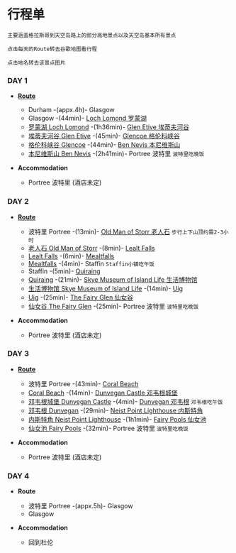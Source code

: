 # 行程单
 
    主要涵盖格拉斯哥到天空岛路上的部分高地景点以及天空岛基本所有景点
    
    点击每天的Route转去谷歌地图看行程
    
    点击地名转去该景点图片
  
### DAY 1

  * **[Route](https://www.google.com/maps/dir/Glasgow/Loch+Lomond/Glen+Etive,+Ballachulish/Glencoe,+Ballachulish/Ben+Nevis,+Fort+William/Portree/@56.6260207,-6.3494934,230502m/data=!3m2!1e3!4b1!4m38!4m37!1m5!1m1!1s0x488815562056ceeb:0x71e683b805ef511e!2m2!1d-4.251806!2d55.864237!1m5!1m1!1s0x4888ffd3731c51f3:0xc4f1e758e337fb38!2m2!1d-4.6288602!2d56.1113678!1m5!1m1!1s0x48893be92670174f:0xc6acc3535acefb26!2m2!1d-5.05!2d56.5666667!1m5!1m1!1s0x488930ea7b29b375:0xd1dce0f3c21732e7!2m2!1d-5.1022713!2d56.6825599!1m5!1m1!1s0x488932978af1e5f3:0x6e948b77ffad9a71!2m2!1d-5.0035505!2d56.7968571!1m5!1m1!1s0x488c2fe19bd3071d:0x101d0b7a22386915!2m2!1d-6.1960231!2d57.412474!3e0 "转去谷歌地图查看路线详情")**
    * Durham -(appx.4h)- Glasgow
    * Glasgow -(44min)- [Loch Lomond 罗蒙湖](https://www.google.com/maps/place/Loch+Lomond/@56.1113678,-4.6288602,3a,75y,90t/data=!3m8!1e2!3m6!1sAF1QipO7W6jfFJNuQtQgmq7sfwAjOLtQXFI5VpggfpMH!2e10!3e12!6s%2F%2Flh4.googleusercontent.com%2F-p3BKRRbSMIo%2FXl6s4y8bwlI%2FAAAAAAAAINk%2FPkXjPqP1ecEAqlaLPR8wTv843TXp8P3VwCLIBGAYYCw%2Fw397-h298-k-no%2F!7i4032!8i3024!4m7!3m6!1s0x4888ffd3731c51f3:0xc4f1e758e337fb38!8m2!3d56.1113678!4d-4.6288602!14m1!1BCgIgAQ)
    * [罗蒙湖 Loch Lomond](https://www.google.com/maps/place/Loch+Lomond/@56.1113678,-4.6288602,3a,75y,90t/data=!3m8!1e2!3m6!1sAF1QipO7W6jfFJNuQtQgmq7sfwAjOLtQXFI5VpggfpMH!2e10!3e12!6s%2F%2Flh4.googleusercontent.com%2F-p3BKRRbSMIo%2FXl6s4y8bwlI%2FAAAAAAAAINk%2FPkXjPqP1ecEAqlaLPR8wTv843TXp8P3VwCLIBGAYYCw%2Fw397-h298-k-no%2F!7i4032!8i3024!4m7!3m6!1s0x4888ffd3731c51f3:0xc4f1e758e337fb38!8m2!3d56.1113678!4d-4.6288602!14m1!1BCgIgAQ) -(1h36min)- [Glen Etive 埃蒂夫河谷](https://www.google.com/maps/place/Glen+Etive/@56.5666667,-5.05,3a,75y,90t/data=!3m8!1e2!3m6!1sAF1QipOMjEy90pgMWIQejTWfQKVCmd728RCfpA2CXlab!2e10!3e12!6shttps:%2F%2Flh5.googleusercontent.com%2Fp%2FAF1QipOMjEy90pgMWIQejTWfQKVCmd728RCfpA2CXlab%3Dw447-h298-k-no!7i5760!8i3840!4m7!3m6!1s0x48893be92670174f:0xc6acc3535acefb26!8m2!3d56.5666667!4d-5.05!14m1!1BCgIgAQ)
    * [埃蒂夫河谷 Glen Etive](https://www.google.com/maps/place/Glen+Etive/@56.5666667,-5.05,3a,75y,90t/data=!3m8!1e2!3m6!1sAF1QipOMjEy90pgMWIQejTWfQKVCmd728RCfpA2CXlab!2e10!3e12!6shttps:%2F%2Flh5.googleusercontent.com%2Fp%2FAF1QipOMjEy90pgMWIQejTWfQKVCmd728RCfpA2CXlab%3Dw447-h298-k-no!7i5760!8i3840!4m7!3m6!1s0x48893be92670174f:0xc6acc3535acefb26!8m2!3d56.5666667!4d-5.05!14m1!1BCgIgAQ) -(45min)- [Glencoe 格伦科峡谷](https://www.google.com/maps/place/Glencoe,+Ballachulish/@56.6825599,-5.1022713,3a,75y,90t/data=!3m8!1e2!3m6!1sAF1QipMYri0Sy0oeUIwvbjCD4ijluQxcqXvREO4Wc4TW!2e10!3e12!6shttps:%2F%2Flh5.googleusercontent.com%2Fp%2FAF1QipMYri0Sy0oeUIwvbjCD4ijluQxcqXvREO4Wc4TW%3Dw213-h120-k-no!7i5312!8i2988!4m5!3m4!1s0x488930ea7b29b375:0xd1dce0f3c21732e7!8m2!3d56.6825599!4d-5.1022713)
    * [格伦科峡谷 Glencoe](https://www.google.com/maps/place/Glencoe,+Ballachulish/@56.6825599,-5.1022713,3a,75y,90t/data=!3m8!1e2!3m6!1sAF1QipMYri0Sy0oeUIwvbjCD4ijluQxcqXvREO4Wc4TW!2e10!3e12!6shttps:%2F%2Flh5.googleusercontent.com%2Fp%2FAF1QipMYri0Sy0oeUIwvbjCD4ijluQxcqXvREO4Wc4TW%3Dw213-h120-k-no!7i5312!8i2988!4m5!3m4!1s0x488930ea7b29b375:0xd1dce0f3c21732e7!8m2!3d56.6825599!4d-5.1022713) -(44min)- [Ben Nevis 本尼维斯山](https://www.google.com/maps/place/Ben+Nevis/@56.7968571,-5.0035505,3a,75y,90t/data=!3m8!1e2!3m6!1sAF1QipO7f4jP710PRVDI9a4ZT2-8oBJc1KthHoYR2u5C!2e10!3e12!6s%2F%2Flh4.googleusercontent.com%2F-bDzyCwtZvFI%2FV1afbvYNE-I%2FAAAAAAAAgLI%2FgS2m5jynqPA0ITwVH8layKkw1fbeFMxkwCLIBGAYYCw%2Fw447-h298-k-no%2F!7i4898!8i3265!4m7!3m6!1s0x488932978af1e5f3:0x6e948b77ffad9a71!8m2!3d56.7968571!4d-5.0035505!14m1!1BCgIgAQ)
    * [本尼维斯山 Ben Nevis](https://www.google.com/maps/place/Ben+Nevis/@56.7968571,-5.0035505,3a,75y,90t/data=!3m8!1e2!3m6!1sAF1QipO7f4jP710PRVDI9a4ZT2-8oBJc1KthHoYR2u5C!2e10!3e12!6s%2F%2Flh4.googleusercontent.com%2F-bDzyCwtZvFI%2FV1afbvYNE-I%2FAAAAAAAAgLI%2FgS2m5jynqPA0ITwVH8layKkw1fbeFMxkwCLIBGAYYCw%2Fw447-h298-k-no%2F!7i4898!8i3265!4m7!3m6!1s0x488932978af1e5f3:0x6e948b77ffad9a71!8m2!3d56.7968571!4d-5.0035505!14m1!1BCgIgAQ) -(2h41min)- Portree 波特里  ```波特里吃晚饭```

  * **Accommodation**
    * Portree 波特里 (酒店未定)
 
### DAY 2

  * **[Route](https://www.google.com/maps/dir/Portree/Old+Man+of+Storr+Car+Park,+A855,+Portree/Lealt+Falls+Car+Park,+Lealt,+Portree/Mealtfalls,+Portree/Staffin,+Portree/Quiraing,+Portree/Skye+Museum+of+Island+Life,+Kilmuir,+Portree/Uig,+Portree/The+Fairy+Glen,+Portree/Portree/@57.5480889,-6.5429983,56210m/data=!3m2!1e3!4b1!4m62!4m61!1m5!1m1!1s0x488c2fe19bd3071d:0x101d0b7a22386915!2m2!1d-6.1960231!2d57.412474!1m5!1m1!1s0x488dcd546945ba45:0xf339ad1c43052f20!2m2!1d-6.1590551!2d57.4975596!1m5!1m1!1s0x488dd20d9629395f:0x7d72175bb251e692!2m2!1d-6.1544672!2d57.5659478!1m5!1m1!1s0x488dd1de58415b6d:0x61f7bfbbfa7d1877!2m2!1d-6.1738444!2d57.6094628!1m5!1m1!1s0x488dce11fe6c66a5:0xa0c681c77df6d90!2m2!1d-6.2062789!2d57.6261471!1m5!1m1!1s0x488dcf0db7ac6bdb:0x81b757292026e587!2m2!1d-6.265278!2d57.643611!1m5!1m1!1s0x488dc861a4bf2f87:0xd8a3d68811b1e99e!2m2!1d-6.3688889!2d57.6602778!1m5!1m1!1s0x488dc959f9b9d531:0x113cb250a9ef21e6!2m2!1d-6.3573318!2d57.5840891!1m5!1m1!1s0x488dc95be6a52dfb:0x10e8d016953c6958!2m2!1d-6.3273857!2d57.5830434!1m5!1m1!1s0x488c2fe19bd3071d:0x101d0b7a22386915!2m2!1d-6.1960231!2d57.412474!3e0 "转去谷歌地图查看路线详情")**
    * 波特里 Portree -(13min)- [Old Man of Storr 老人石](https://www.google.com/maps/place/The+Storr/@57.5071111,-6.1830833,3a,75y,90t/data=!3m8!1e2!3m6!1sAF1QipP_6xkU1MT5Sj6oNX7iw38El_spA_yHlOjccuNX!2e10!3e12!6s%2F%2Flh6.googleusercontent.com%2F-ay0ieg7RXi8%2FXgz7S6Bp9GI%2FAAAAAAAADvA%2Fe4YIRaj-tO8tPFg41H53yL0fY31y9kScgCLIBGAYYCw%2Fw447-h298-k-no%2F!7i6000!8i4000!4m7!3m6!1s0x488dcd47018d8697:0x69288a895e431915!8m2!3d57.5071111!4d-6.1830833!14m1!1BCgIgAQ)  ```步行上下山顶约需2-3小时```
    * [老人石 Old Man of Storr](https://www.google.com/maps/place/The+Storr/@57.5071111,-6.1830833,3a,75y,90t/data=!3m8!1e2!3m6!1sAF1QipP_6xkU1MT5Sj6oNX7iw38El_spA_yHlOjccuNX!2e10!3e12!6s%2F%2Flh6.googleusercontent.com%2F-ay0ieg7RXi8%2FXgz7S6Bp9GI%2FAAAAAAAADvA%2Fe4YIRaj-tO8tPFg41H53yL0fY31y9kScgCLIBGAYYCw%2Fw447-h298-k-no%2F!7i6000!8i4000!4m7!3m6!1s0x488dcd47018d8697:0x69288a895e431915!8m2!3d57.5071111!4d-6.1830833!14m1!1BCgIgAQ) -(8min)- [Lealt Falls](https://www.google.com/maps/place/Lealt+Falls+Car+Park/@57.5659478,-6.1566559,17z/data=!3m1!4b1!4m5!3m4!1s0x488dd20d9629395f:0x7d72175bb251e692!8m2!3d57.5659478!4d-6.1544671)
    * [Lealt Falls](https://www.google.com/maps/place/Lealt+Falls+Car+Park/@57.5659478,-6.1566559,17z/data=!3m1!4b1!4m5!3m4!1s0x488dd20d9629395f:0x7d72175bb251e692!8m2!3d57.5659478!4d-6.1544671) -(6min)- [Mealtfalls](https://www.google.com/maps/place/Mealtfalls/@57.6094628,-6.1738443,3a,75y,90t/data=!3m8!1e2!3m6!1sAF1QipPM5kUWoDmYtNcRPcUrtxga5xsBTBRfbXRFAgDZ!2e10!3e12!6shttps:%2F%2Flh5.googleusercontent.com%2Fp%2FAF1QipPM5kUWoDmYtNcRPcUrtxga5xsBTBRfbXRFAgDZ%3Dw225-h298-k-no!7i1350!8i1786!4m7!3m6!1s0x488dd1de58415b6d:0x61f7bfbbfa7d1877!8m2!3d57.6094628!4d-6.1738443!14m1!1BCgIgAQ)
    * [Mealtfalls](https://www.google.com/maps/place/Mealtfalls/@57.6094628,-6.1738443,3a,75y,90t/data=!3m8!1e2!3m6!1sAF1QipPM5kUWoDmYtNcRPcUrtxga5xsBTBRfbXRFAgDZ!2e10!3e12!6shttps:%2F%2Flh5.googleusercontent.com%2Fp%2FAF1QipPM5kUWoDmYtNcRPcUrtxga5xsBTBRfbXRFAgDZ%3Dw225-h298-k-no!7i1350!8i1786!4m7!3m6!1s0x488dd1de58415b6d:0x61f7bfbbfa7d1877!8m2!3d57.6094628!4d-6.1738443!14m1!1BCgIgAQ) -(4min)- Staffin  ```Staffin小镇吃午饭```
    * Staffin -(5min)- [Quiraing](https://www.google.com/maps/place/Quiraing/@57.643611,-6.265278,3a,75y,90t/data=!3m8!1e2!3m6!1sAF1QipPjitGrqIGB4zLMH2y-h0Y3GfRe_sYThKvnwt9J!2e10!3e12!6shttps:%2F%2Flh5.googleusercontent.com%2Fp%2FAF1QipPjitGrqIGB4zLMH2y-h0Y3GfRe_sYThKvnwt9J%3Dw447-h298-k-no!7i6144!8i4096!4m7!3m6!1s0x488dcf0db7ac6bdb:0x81b757292026e587!8m2!3d57.643611!4d-6.265278!14m1!1BCgIgAQ)
    * [Quiraing](https://www.google.com/maps/place/Quiraing/@57.643611,-6.265278,3a,75y,90t/data=!3m8!1e2!3m6!1sAF1QipPjitGrqIGB4zLMH2y-h0Y3GfRe_sYThKvnwt9J!2e10!3e12!6shttps:%2F%2Flh5.googleusercontent.com%2Fp%2FAF1QipPjitGrqIGB4zLMH2y-h0Y3GfRe_sYThKvnwt9J%3Dw447-h298-k-no!7i6144!8i4096!4m7!3m6!1s0x488dcf0db7ac6bdb:0x81b757292026e587!8m2!3d57.643611!4d-6.265278!14m1!1BCgIgAQ) -(21min)- [Skye Museum of Island Life 生活博物馆](https://www.google.com/maps/place/Skye+Museum+of+Island+Life/@57.6602778,-6.3688889,3a,75y,90t/data=!3m8!1e2!3m6!1sAF1QipP6lHr0Vm5dxnoVrn3TBLUxcpV1ZsOHtJBrOfAt!2e10!3e12!6shttps:%2F%2Flh5.googleusercontent.com%2Fp%2FAF1QipP6lHr0Vm5dxnoVrn3TBLUxcpV1ZsOHtJBrOfAt%3Dw397-h298-k-no!7i2048!8i1536!4m7!3m6!1s0x488dc861a4bf2f87:0xd8a3d68811b1e99e!8m2!3d57.6602778!4d-6.3688889!14m1!1BCgIgAQ)
    * [生活博物馆 Skye Museum of Island Life](https://www.google.com/maps/place/Skye+Museum+of+Island+Life/@57.6602778,-6.3688889,3a,75y,90t/data=!3m8!1e2!3m6!1sAF1QipP6lHr0Vm5dxnoVrn3TBLUxcpV1ZsOHtJBrOfAt!2e10!3e12!6shttps:%2F%2Flh5.googleusercontent.com%2Fp%2FAF1QipP6lHr0Vm5dxnoVrn3TBLUxcpV1ZsOHtJBrOfAt%3Dw397-h298-k-no!7i2048!8i1536!4m7!3m6!1s0x488dc861a4bf2f87:0xd8a3d68811b1e99e!8m2!3d57.6602778!4d-6.3688889!14m1!1BCgIgAQ) -(14min)- [Uig](https://www.google.com/maps/place/Uig,+Portree/@57.5830434,-6.3273857,3a,75y,90t/data=!3m8!1e2!3m6!1sAF1QipMKzXIKZcMFClctFrgObAql-VXcNi6c0ZWgu2qb!2e10!3e12!6shttps:%2F%2Flh5.googleusercontent.com%2Fp%2FAF1QipMKzXIKZcMFClctFrgObAql-VXcNi6c0ZWgu2qb%3Dw213-h120-k-no!7i5312!8i2988!4m5!3m4!1s0x488dc959f9b9d531:0x113cb250a9ef21e6!8m2!3d57.5840891!4d-6.3573318)
    * [Uig](https://www.google.com/maps/place/Uig,+Portree/@57.5830434,-6.3273857,3a,75y,90t/data=!3m8!1e2!3m6!1sAF1QipMKzXIKZcMFClctFrgObAql-VXcNi6c0ZWgu2qb!2e10!3e12!6shttps:%2F%2Flh5.googleusercontent.com%2Fp%2FAF1QipMKzXIKZcMFClctFrgObAql-VXcNi6c0ZWgu2qb%3Dw213-h120-k-no!7i5312!8i2988!4m5!3m4!1s0x488dc959f9b9d531:0x113cb250a9ef21e6!8m2!3d57.5840891!4d-6.3573318) -(25min)- [The Fairy Glen 仙女谷](https://www.google.com/maps/place/The+Fairy+Glen/@57.5830434,-6.3273857,3a,75y,90t/data=!3m8!1e2!3m6!1sAF1QipNXqwKELFicpm6avdIVria-4fenjMwnOPhR81L5!2e10!3e12!6shttps:%2F%2Flh5.googleusercontent.com%2Fp%2FAF1QipNXqwKELFicpm6avdIVria-4fenjMwnOPhR81L5%3Dw397-h298-k-no!7i4608!8i3456!4m7!3m6!1s0x488dc95be6a52dfb:0x10e8d016953c6958!8m2!3d57.5830434!4d-6.3273857!14m1!1BCgIgAQ)
    * [仙女谷 The Fairy Glen](https://www.google.com/maps/place/The+Fairy+Glen/@57.5830434,-6.3273857,3a,75y,90t/data=!3m8!1e2!3m6!1sAF1QipNXqwKELFicpm6avdIVria-4fenjMwnOPhR81L5!2e10!3e12!6shttps:%2F%2Flh5.googleusercontent.com%2Fp%2FAF1QipNXqwKELFicpm6avdIVria-4fenjMwnOPhR81L5%3Dw397-h298-k-no!7i4608!8i3456!4m7!3m6!1s0x488dc95be6a52dfb:0x10e8d016953c6958!8m2!3d57.5830434!4d-6.3273857!14m1!1BCgIgAQ) -(25min)- Portree 波特里  ```波特里吃晚饭```

  * **Accommodation**
    * Portree 波特里 (酒店未定)
 
### DAY 3

  * **[Route](https://www.google.com/maps/dir/Portree/Coral+Beach,+Isle+of+Skye/Dunvegan+Castle,+Isle+of+Skye/Dunvegan,+Isle+of+Skye/Neist+Point+Lighthouse,+Isle+of+Skye/Fairy+Pools,+Glenbrittle,+Isle+of+Skye/Portree/@57.3820539,-6.7022023,56466m/data=!3m1!1e3!4m44!4m43!1m5!1m1!1s0x488c2fe19bd3071d:0x101d0b7a22386915!2m2!1d-6.1960231!2d57.412474!1m5!1m1!1s0x488db2ed1db4504d:0xe0aff76f864f1e55!2m2!1d-6.6372022!2d57.5009969!1m5!1m1!1s0x488c4ce0636d3809:0x3d6ff09ea8e0cd7b!2m2!1d-6.5900179!2d57.448512!1m5!1m1!1s0x488c4bee8028699b:0xb2774baae6cc4a8d!2m2!1d-6.5813982!2d57.4366037!1m5!1m1!1s0x488c5483bc1702b9:0x78f53e09e127bc23!2m2!1d-6.788262!2d57.4234609!1m5!1m1!1s0x488c396da115dd11:0x7ecbb9919bacf17d!2m2!1d-6.2582954!2d57.2503431!1m5!1m1!1s0x488c2fe19bd3071d:0x101d0b7a22386915!2m2!1d-6.1960231!2d57.412474!3e0 "转去谷歌地图查看路线详情")**
    * 波特里 Portree -(43min)- [Coral Beach](https://www.google.com/maps/place/Coral+Beach/@57.5009969,-6.6372022,3a,75y,90t/data=!3m8!1e2!3m6!1sAF1QipPVXRfRLKl_Tiose2zpOY-p2htAmR28Hzya8Zz7!2e10!3e12!6shttps:%2F%2Flh5.googleusercontent.com%2Fp%2FAF1QipPVXRfRLKl_Tiose2zpOY-p2htAmR28Hzya8Zz7%3Dw447-h298-k-no!7i4898!8i3265!4m7!3m6!1s0x488db2ed1db4504d:0xe0aff76f864f1e55!8m2!3d57.5009969!4d-6.6372022!14m1!1BCgIgAQ)
    * [Coral Beach](https://www.google.com/maps/place/Coral+Beach/@57.5009969,-6.6372022,3a,75y,90t/data=!3m8!1e2!3m6!1sAF1QipPVXRfRLKl_Tiose2zpOY-p2htAmR28Hzya8Zz7!2e10!3e12!6shttps:%2F%2Flh5.googleusercontent.com%2Fp%2FAF1QipPVXRfRLKl_Tiose2zpOY-p2htAmR28Hzya8Zz7%3Dw447-h298-k-no!7i4898!8i3265!4m7!3m6!1s0x488db2ed1db4504d:0xe0aff76f864f1e55!8m2!3d57.5009969!4d-6.6372022!14m1!1BCgIgAQ) -(14min)- [Dunvegan Castle 邓韦根城堡](https://www.google.com/maps/place/Dunvegan+Castle,+Isle+of+Skye+IV55+8WE/@57.4485767,-6.5895,3a,75y,160h,100t/data=!3m8!1e1!3m6!1sAF1QipMNs3FJ9-XGDJ9amjeymUeFuZbZ6ySHxv8gNjTQ!2e10!3e11!6shttps:%2F%2Flh5.googleusercontent.com%2Fp%2FAF1QipMNs3FJ9-XGDJ9amjeymUeFuZbZ6ySHxv8gNjTQ%3Dw114-h120-k-no-pi-10-ya160-ro-0-fo100!7i6080!8i3040!4m5!3m4!1s0x488c4ce0636d3809:0x3d6ff09ea8e0cd7b!8m2!3d57.448512!4d-6.5900179)
    * [邓韦根城堡 Dunvegan Castle](https://www.google.com/maps/place/Dunvegan+Castle,+Isle+of+Skye+IV55+8WE/@57.4485767,-6.5895,3a,75y,160h,100t/data=!3m8!1e1!3m6!1sAF1QipMNs3FJ9-XGDJ9amjeymUeFuZbZ6ySHxv8gNjTQ!2e10!3e11!6shttps:%2F%2Flh5.googleusercontent.com%2Fp%2FAF1QipMNs3FJ9-XGDJ9amjeymUeFuZbZ6ySHxv8gNjTQ%3Dw114-h120-k-no-pi-10-ya160-ro-0-fo100!7i6080!8i3040!4m5!3m4!1s0x488c4ce0636d3809:0x3d6ff09ea8e0cd7b!8m2!3d57.448512!4d-6.5900179) -(4min)- [Dunvegan 邓韦根](https://www.google.com/maps/place/Dunvegan+Castle,+Isle+of+Skye+IV55+8WE/@57.4485767,-6.5895,3a,75y,160h,100t/data=!3m8!1e1!3m6!1sAF1QipMNs3FJ9-XGDJ9amjeymUeFuZbZ6ySHxv8gNjTQ!2e10!3e11!6shttps:%2F%2Flh5.googleusercontent.com%2Fp%2FAF1QipMNs3FJ9-XGDJ9amjeymUeFuZbZ6ySHxv8gNjTQ%3Dw114-h120-k-no-pi-10-ya160-ro-0-fo100!7i6080!8i3040!4m5!3m4!1s0x488c4ce0636d3809:0x3d6ff09ea8e0cd7b!8m2!3d57.448512!4d-6.5900179)  ```邓韦根吃午饭```
    * [邓韦根 Dunvegan](https://www.google.com/maps/place/Dunvegan+Castle,+Isle+of+Skye+IV55+8WE/@57.4485767,-6.5895,3a,75y,160h,100t/data=!3m8!1e1!3m6!1sAF1QipMNs3FJ9-XGDJ9amjeymUeFuZbZ6ySHxv8gNjTQ!2e10!3e11!6shttps:%2F%2Flh5.googleusercontent.com%2Fp%2FAF1QipMNs3FJ9-XGDJ9amjeymUeFuZbZ6ySHxv8gNjTQ%3Dw114-h120-k-no-pi-10-ya160-ro-0-fo100!7i6080!8i3040!4m5!3m4!1s0x488c4ce0636d3809:0x3d6ff09ea8e0cd7b!8m2!3d57.448512!4d-6.5900179) -(29min)- [Neist Point Lighthouse 内斯特角](https://www.google.com/maps/place/Dunvegan+Castle,+Isle+of+Skye+IV55+8WE/@57.4485767,-6.5895,3a,75y,160h,100t/data=!3m8!1e1!3m6!1sAF1QipMNs3FJ9-XGDJ9amjeymUeFuZbZ6ySHxv8gNjTQ!2e10!3e11!6shttps:%2F%2Flh5.googleusercontent.com%2Fp%2FAF1QipMNs3FJ9-XGDJ9amjeymUeFuZbZ6ySHxv8gNjTQ%3Dw114-h120-k-no-pi-10-ya160-ro-0-fo100!7i6080!8i3040!4m5!3m4!1s0x488c4ce0636d3809:0x3d6ff09ea8e0cd7b!8m2!3d57.448512!4d-6.5900179)
    * [内斯特角 Neist Point Lighthouse](https://www.google.com/maps/place/Dunvegan+Castle,+Isle+of+Skye+IV55+8WE/@57.4485767,-6.5895,3a,75y,160h,100t/data=!3m8!1e1!3m6!1sAF1QipMNs3FJ9-XGDJ9amjeymUeFuZbZ6ySHxv8gNjTQ!2e10!3e11!6shttps:%2F%2Flh5.googleusercontent.com%2Fp%2FAF1QipMNs3FJ9-XGDJ9amjeymUeFuZbZ6ySHxv8gNjTQ%3Dw114-h120-k-no-pi-10-ya160-ro-0-fo100!7i6080!8i3040!4m5!3m4!1s0x488c4ce0636d3809:0x3d6ff09ea8e0cd7b!8m2!3d57.448512!4d-6.5900179) -(1h1min)- [Fairy Pools 仙女池](https://www.google.com/maps/place/Dunvegan+Castle,+Isle+of+Skye+IV55+8WE/@57.4485767,-6.5895,3a,75y,160h,100t/data=!3m8!1e1!3m6!1sAF1QipMNs3FJ9-XGDJ9amjeymUeFuZbZ6ySHxv8gNjTQ!2e10!3e11!6shttps:%2F%2Flh5.googleusercontent.com%2Fp%2FAF1QipMNs3FJ9-XGDJ9amjeymUeFuZbZ6ySHxv8gNjTQ%3Dw114-h120-k-no-pi-10-ya160-ro-0-fo100!7i6080!8i3040!4m5!3m4!1s0x488c4ce0636d3809:0x3d6ff09ea8e0cd7b!8m2!3d57.448512!4d-6.5900179)
    * [仙女池 Fairy Pools](https://www.google.com/maps/place/Dunvegan+Castle,+Isle+of+Skye+IV55+8WE/@57.4485767,-6.5895,3a,75y,160h,100t/data=!3m8!1e1!3m6!1sAF1QipMNs3FJ9-XGDJ9amjeymUeFuZbZ6ySHxv8gNjTQ!2e10!3e11!6shttps:%2F%2Flh5.googleusercontent.com%2Fp%2FAF1QipMNs3FJ9-XGDJ9amjeymUeFuZbZ6ySHxv8gNjTQ%3Dw114-h120-k-no-pi-10-ya160-ro-0-fo100!7i6080!8i3040!4m5!3m4!1s0x488c4ce0636d3809:0x3d6ff09ea8e0cd7b!8m2!3d57.448512!4d-6.5900179) -(32min)- Portree 波特里 ```波特里吃晚饭```

  * **Accommodation**
    * Portree 波特里 (酒店未定)
 
### DAY 4

  * **Route**
    * 波特里 Portree -(appx.5h)- Glasgow
    * Glasgow

  * **Accommodation**
    * 回到杜伦
 
